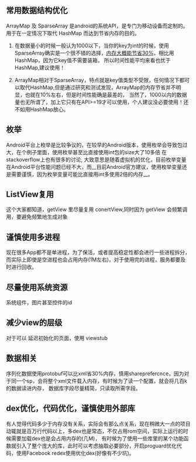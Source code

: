 
## 常用数据结构优化

ArrayMap 及 SparseArray 是android的系统API，是专门为移动设备而定制的。用于在一定情况下取代 HashMap 而达到节省内存的目的。

1. 在数据量小的时候一般认为1000以下，当你的key为int的时候，使用SparseArray确实是一个很不错的选择，[内存大概能节省30%](https://www.jianshu.com/p/7b9a1b386265)，相比用HashMap，因为它key值不需要装箱，
   所以时间性能平均来看也优于HashMap,建议使用！

2. ArrayMap相对于SparseArray，特点就是key值类型不受限，任何情况下都可以取代HashMap,但是通过研究和测试发现，ArrayMap的内存节省并不明显，也就在10%左右，但是时间性能确是最差的，
   当然了，1000以内的数据量也无所谓了，加上它只有在API>=19才可以使用，个人建议没必要使用！还不如用HashMap放心。


## 枚举

Android平台上枚举是比较争议的，在较早的Android版本，使用枚举会导致包过大，在个例子里面，使用枚举甚至比直接使用int包的size大了10多倍 在stackoverflow上也有很多的讨论, 
大致意思是随着虚拟机的优化，目前枚举变量在Android平台性能问题已经不大，而__目前Android官方建议，使用枚举变量还是需要谨慎，因为枚举变量可能比直接用int多使用2倍的内存__。

## ListView复用

这个大家都知道，getView 里尽量复用 conertView,同时因为 getView 会频繁调用，要避免频繁地生成对象

## 谨慎使用多进程

现在很多App都不是单进程，为了保活，或者提高稳定性都会进行一些进程拆分，而实际上即使是空进程也会占用内存(1M左右)，对于使用完的进程，服务都要及时进行回收。

## 尽量使用系统资源

系统组件，图片甚至控件的id

## 减少view的层级

对于可以 延迟初始化的页面，使用 viewstub

## 数据相关

序列化数据使用protobuf可以比xml省30%内存，慎用shareprefercnce，因为对于同一个sp，会将整个xml文件载入内存，有时候为了读一个配置，就会将几百k的数据读进内存，
数据库字段尽量精简，只读取所需字段。

## dex优化，代码优化，谨慎使用外部库

有人觉得代码多少于内存没有关系，实际会有那么点关系，现在稍微大一点的项目动辄就是百万行代码以上，多dex也是常态，不仅占用rom空间，实际上运行的时候需要加载dex也是会占用内存的(几M)，
有时候为了使用一些库里的某个功能函数就引入了整个庞大的库，此时可以考虑抽取必要部分，开启proguard优化代码，使用Facebook redex使用优化dex(好像有不少坑)。














































